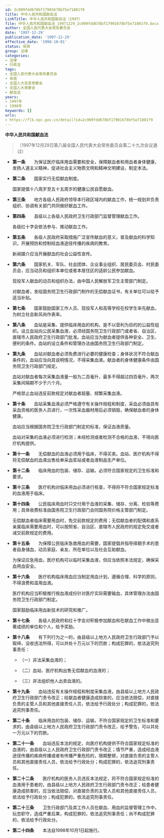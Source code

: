 ```yaml
---
id: 2c909fdd678bf17901678bf5e71801f9
title: 中华人民共和国献血法
LinkTitle: 中华人民共和国献血法（1997）
file: 中华人民共和国献血法_19971229_2c909fdd678bf17901678bf5e71801f9.docx
author: 全国人民代表大会常务委员会
date: '1997-12-29'
publication_date: '1997-12-29'
effective_date: '1998-10-01'
status: 有效
group: 法律
categories:
- 法律
- 行政法
tags:
- 全国人民代表大会常务委员会
- 有效
- 全国人大及其常委会
- 全国人大常委会
- 献血法
years:
- 1997年
- 1998年
keywords: []
urls:
- https://flk.npc.gov.cn/detail?id=2c909fdd678bf17901678bf5e71801f9
---
```


**中华人民共和国献血法**

> （1997年12月29日第八届全国人民代表大会常务委员会第二十九次会议通过）

- **第一条**　　为保证医疗临床用血需要和安全，保障献血者和用血者身体健康，发扬人道主义精神，促进社会主义物质文明和精神文明建设，制定本法。

- **第二条**　　国家实行无偿献血制度。

  国家提倡十八周岁至五十五周岁的健康公民自愿献血。

- **第三条**　　地方各级人民政府领导本行政区域内的献血工作，统一规划并负责组织、协调有关部门共同做好献血工作。

- **第四条**　　县级以上各级人民政府卫生行政部门监督管理献血工作。

  各级红十字会依法参与、推动献血工作。

- **第五条**　　各级人民政府采取措施广泛宣传献血的意义，普及献血的科学知识，开展预防和控制经血液途径传播的疾病的教育。

  新闻媒介应当开展献血的社会公益性宣传。

- **第六条**　　国家机关、军队、社会团体、企业事业组织、居民委员会、村民委员会，应当动员和组织本单位或者本居住区的适龄公民参加献血。

  现役军人献血的动员和组织办法，由中国人民解放军卫生主管部门制定。

  对献血者，发给国务院卫生行政部门制作的无偿献血证书，有关单位可以给予适当补贴。

- **第七条**　　国家鼓励国家工作人员、现役军人和高等学校在校学生率先献血，为树立社会新风尚作表率。

- **第八条**　　血站是采集、提供临床用血的机构，是不以营利为目的的公益性组织。设立血站向公民采集血液，必须经国务院卫生行政部门或者省、自治区、直辖市人民政府卫生行政部门批准。血站应当为献血者提供各种安全、卫生、便利的条件。血站的设立条件和管理办法由国务院卫生行政部门制定。

- **第九条**　　血站对献血者必须免费进行必要的健康检查；身体状况不符合献血条件的，血站应当向其说明情况，不得采集血液。献血者的身体健康条件由国务院卫生行政部门规定。

  血站对献血者每次采集血液量一般为二百毫升，最多不得超过四百毫升，两次采集间隔期不少于六个月。

  严格禁止血站违反前款规定对献血者超量、频繁采集血液。

- **第十条**　　血站采集血液必须严格遵守有关操作规程和制度，采血必须由具有采血资格的医务人员进行，一次性采血器材用后必须销毁，确保献血者的身体健康。

  血站应当根据国务院卫生行政部门制定的标准，保证血液质量。

  血站对采集的血液必须进行检测；未经检测或者检测不合格的血液，不得向医疗机构提供。

- **第十一条**　　无偿献血的血液必须用于临床，不得买卖。血站、医疗机构不得将无偿献血的血液出售给单采血浆站或者血液制品生产单位。

- **第十二条**　　临床用血的包装、储存、运输，必须符合国家规定的卫生标准和要求。

- **第十三条**　　医疗机构对临床用血必须进行核查，不得将不符合国家规定标准的血液用于临床。

- **第十四条**　　公民临床用血时只交付用于血液的采集、储存、分离、检验等费用；具体收费标准由国务院卫生行政部门会同国务院价格主管部门制定。

  无偿献血者临床需要用血时，免交前款规定的费用；无偿献血者的配偶和直系亲属临床需要用血时，可以按照省、自治区、直辖市人民政府的规定免交或者减交前款规定的费用。

- **第十五条**　　为保障公民临床急救用血的需要，国家提倡并指导择期手术的患者自身储血，动员家庭、亲友、所在单位以及社会互助献血。

  为保证应急用血，医疗机构可以临时采集血液，但应当依照本法规定，确保采血用血安全。

- **第十六条**　　医疗机构临床用血应当制定用血计划，遵循合理、科学的原则，不得浪费和滥用血液。

  医疗机构应当积极推行按血液成份针对医疗实际需要输血，具体管理办法由国务院卫生行政部门制定。

  国家鼓励临床用血新技术的研究和推广。

- **第十七条**　　各级人民政府和红十字会对积极参加献血和在献血工作中做出显著成绩的单位和个人，给予奖励。

- **第十八条**　　有下列行为之一的，由县级以上地方人民政府卫生行政部门予以取缔，没收违法所得，可以并处十万元以下的罚款；构成犯罪的，依法追究刑事责任：

  - （一）非法采集血液的；

  - （二）血站、医疗机构出售无偿献血的血液的；

  - （三）非法组织他人出卖血液的。

- **第十九条**　　血站违反有关操作规程和制度采集血液，由县级以上地方人民政府卫生行政部门责令改正；给献血者健康造成损害的，应当依法赔偿，对直接负责的主管人员和其他直接责任人员，依法给予行政处分；构成犯罪的，依法追究刑事责任。

- **第二十条**　　临床用血的包装、储存、运输，不符合国家规定的卫生标准和要求的，由县级以上地方人民政府卫生行政部门责令改正，给予警告，可以并处一万元以下的罚款。

- **第二十一条**　　血站违反本法的规定，向医疗机构提供不符合国家规定标准的血液的，由县级以上人民政府卫生行政部门责令改正；情节严重，造成经血液途径传播的疾病传播或者有传播严重危险的，限期整顿，对直接负责的主管人员和其他直接责任人员，依法给予行政处分；构成犯罪的，依法追究刑事责任。

- **第二十二条**　　医疗机构的医务人员违反本法规定，将不符合国家规定标准的血液用于患者的，由县级以上地方人民政府卫生行政部门责令改正；给患者健康造成损害的，应当依法赔偿，对直接负责的主管人员和其他直接责任人员，依法给予行政处分；构成犯罪的，依法追究刑事责任。

- **第二十三条**　　卫生行政部门及其工作人员在献血、用血的监督管理工作中，玩忽职守，造成严重后果，构成犯罪的，依法追究刑事责任；尚不构成犯罪的，依法给予行政处分。

- **第二十四条**　　本法自1998年10月1日起施行。
